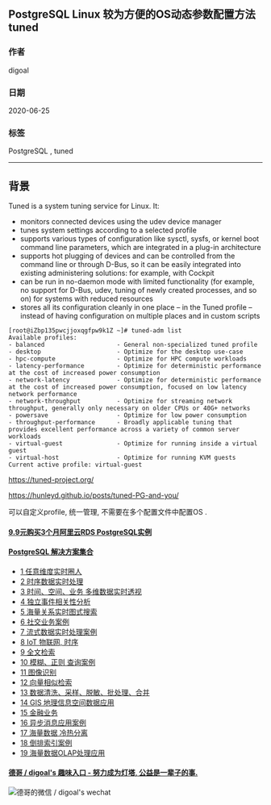 ## PostgreSQL Linux 较为方便的OS动态参数配置方法 tuned   
        
### 作者        
digoal        
        
### 日期        
2020-06-25        
        
### 标签        
PostgreSQL , tuned   
        
----        
        
## 背景        
Tuned is a system tuning service for Linux. It:  
- monitors connected devices using the udev device manager  
- tunes system settings according to a selected profile  
- supports various types of configuration like sysctl, sysfs, or kernel boot command line parameters, which are integrated in a plug-in architecture  
- supports hot plugging of devices and can be controlled from the command line or through D-Bus, so it can be easily integrated into existing administering solutions: for example, with Cockpit  
- can be run in no-daemon mode with limited functionality (for example, no support for D-Bus, udev, tuning of newly created processes, and so on) for systems with reduced resources  
- stores all its configuration cleanly in one place – in the Tuned profile – instead of having configuration on multiple places and in custom scripts  
  
```  
[root@iZbp135pwcjjoxqgfpw9k1Z ~]# tuned-adm list  
Available profiles:  
- balanced                    - General non-specialized tuned profile  
- desktop                     - Optimize for the desktop use-case  
- hpc-compute                 - Optimize for HPC compute workloads  
- latency-performance         - Optimize for deterministic performance at the cost of increased power consumption  
- network-latency             - Optimize for deterministic performance at the cost of increased power consumption, focused on low latency network performance  
- network-throughput          - Optimize for streaming network throughput, generally only necessary on older CPUs or 40G+ networks  
- powersave                   - Optimize for low power consumption  
- throughput-performance      - Broadly applicable tuning that provides excellent performance across a variety of common server workloads  
- virtual-guest               - Optimize for running inside a virtual guest  
- virtual-host                - Optimize for running KVM guests  
Current active profile: virtual-guest  
```  
  
https://tuned-project.org/  
  
https://hunleyd.github.io/posts/tuned-PG-and-you/  
  
可以自定义profile, 统一管理, 不需要在多个配置文件中配置OS .    
    
  
  
  
  
  
  
  
  
  
  
  
  
  
  
  
  
  
  
  
  
  
  
  
  
  
#### [9.9元购买3个月阿里云RDS PostgreSQL实例](https://www.aliyun.com/database/postgresqlactivity "57258f76c37864c6e6d23383d05714ea")
  
  
#### [PostgreSQL 解决方案集合](https://yq.aliyun.com/topic/118 "40cff096e9ed7122c512b35d8561d9c8")
- [1 任意维度实时圈人](https://yq.aliyun.com/topic/118 "40cff096e9ed7122c512b35d8561d9c8")
- [2 时序数据实时处理](https://yq.aliyun.com/topic/118 "40cff096e9ed7122c512b35d8561d9c8")
- [3 时间、空间、业务 多维数据实时透视](https://yq.aliyun.com/topic/118 "40cff096e9ed7122c512b35d8561d9c8")
- [4 独立事件相关性分析](https://yq.aliyun.com/topic/118 "40cff096e9ed7122c512b35d8561d9c8")
- [5 海量关系实时图式搜索](https://yq.aliyun.com/topic/118 "40cff096e9ed7122c512b35d8561d9c8")
- [6 社交业务案例](https://yq.aliyun.com/topic/118 "40cff096e9ed7122c512b35d8561d9c8")
- [7 流式数据实时处理案例](https://yq.aliyun.com/topic/118 "40cff096e9ed7122c512b35d8561d9c8")
- [8 IoT 物联网, 时序](https://yq.aliyun.com/topic/118 "40cff096e9ed7122c512b35d8561d9c8")
- [9 全文检索](https://yq.aliyun.com/topic/118 "40cff096e9ed7122c512b35d8561d9c8")
- [10 模糊、正则 查询案例](https://yq.aliyun.com/topic/118 "40cff096e9ed7122c512b35d8561d9c8")
- [11 图像识别](https://yq.aliyun.com/topic/118 "40cff096e9ed7122c512b35d8561d9c8")
- [12 向量相似检索](https://yq.aliyun.com/topic/118 "40cff096e9ed7122c512b35d8561d9c8")
- [13 数据清洗、采样、脱敏、批处理、合并](https://yq.aliyun.com/topic/118 "40cff096e9ed7122c512b35d8561d9c8")
- [14 GIS 地理信息空间数据应用](https://yq.aliyun.com/topic/118 "40cff096e9ed7122c512b35d8561d9c8")
- [15 金融业务](https://yq.aliyun.com/topic/118 "40cff096e9ed7122c512b35d8561d9c8")
- [16 异步消息应用案例](https://yq.aliyun.com/topic/118 "40cff096e9ed7122c512b35d8561d9c8")
- [17 海量数据 冷热分离](https://yq.aliyun.com/topic/118 "40cff096e9ed7122c512b35d8561d9c8")
- [18 倒排索引案例](https://yq.aliyun.com/topic/118 "40cff096e9ed7122c512b35d8561d9c8")
- [19 海量数据OLAP处理应用](https://yq.aliyun.com/topic/118 "40cff096e9ed7122c512b35d8561d9c8")
  
  
#### [德哥 / digoal's 趣味入口 - 努力成为灯塔, 公益是一辈子的事.](https://github.com/digoal/blog/blob/master/README.md "22709685feb7cab07d30f30387f0a9ae")
  
  
![德哥的微信 / digoal's wechat](../pic/digoal_weixin.jpg "f7ad92eeba24523fd47a6e1a0e691b59")
  
